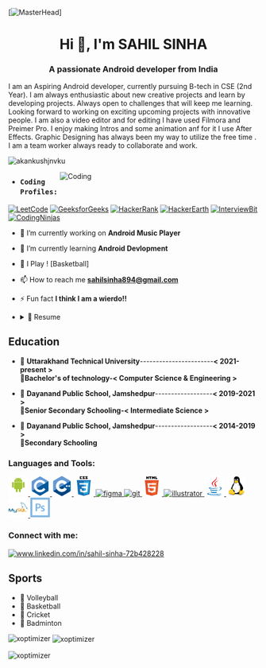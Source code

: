 
[![MasterHead](https://user-images.githubusercontent.com/74038190/241765440-80728820-e06b-4f96-9c9e-9df46f0cc0a5.gif)]
<h1 align="center">Hi 👋, I'm SAHIL SINHA</h1>
<h3 align="center">A passionate Android developer from India</h3>

I am an Aspiring Android developer,  currently pursuing B-tech in CSE (2nd Year). I am always enthusiastic about new creative projects and learn by developing projects. Always open to challenges that will keep me learning. Looking forward to working on exciting upcoming projects with innovative people. I am also a video editor and for editing I have used Filmora and Preimer Pro. I enjoy making Intros and some animation anf for it I use After Effects. Graphic Designing has always been my way to utilize the free time . I am a team worker always ready to collaborate and work. 

<p align="left"> <img src="https://komarev.com/ghpvc/?username=akankushjnvku&label=Profile%20views&color=32CD32&style=flat" alt="akankushjnvku" /> </p>
<img align="right" alt="Coding" width="400" src="https://user-images.githubusercontent.com/74038190/212750672-2f3f2b50-c84f-4ed8-a60a-849ae69ff9df.gif">

- ### `Coding Profiles:`
[![LeetCode](https://img.shields.io/badge/-LeetCode-orange?style=flat&amp;labelColor=black&amp;logo=leetcode&amp;logoColor=red)](https://leetcode.com/XxOptimizerxX/)
[![GeeksforGeeks](https://img.shields.io/badge/-GeeksforGeeks-darkgreen?style=flat&amp;labelColor=white&amp;logo=geeksforgeeks&amp;logoColor=darkgreen)](https://auth.geeksforgeeks.org/user/optimizerx/?utm_source=geeksforgeeks&utm_medium=my_profile&utm_campaign=auth_user)
[![HackerRank](https://img.shields.io/badge/-HackerRank-green?style=flat&amp;labelColor=white&amp;logo=hackerrank&amp;logoColor=green)](https://www.hackerrank.com/sahilsinha894?hr_r=1)
[![HackerEarth](https://img.shields.io/badge/-HackerEarth-650458?style=flat&amp;labelColor=white&amp;logo=hackerearth&amp;logoColor=650458)](https://www.hackerearth.com/@sahil1381)
[![InterviewBit](https://img.shields.io/badge/-InterviewBit-blue?style=flat&amp;labelColor=white&amp;logo=interviewbit&amp;logoColor=blue)](https://www.interviewbit.com)
[![CodingNinjas](https://img.shields.io/badge/-CodingNinjas-orange?style=flat&amp;labelColor=white&amp;logo=codingninjas&amp;logoColor=orange)](https://www.codingninjas.com)

- 🔭 I’m currently working on **Android Music Player**

- 🌱 I’m currently learning **Android Devlopment**

- 🏀 I Play ! [Basketball]

- 📫 How to reach me **sahilsinha894@gmail.com**

- ⚡ Fun fact **I think I am a wierdo!!**

- <details>
   <summary>📃 Resume</summary>

 ## Education
 - 📍 **Uttarakhand Technical University**-----------------------**< 2021-present >**\
 📖**Bachelor's of technology-< Computer Science & Engineering >**
 
 - 📍 **Dayanand Public School, Jamshedpur**------------------**< 2019-2021 >**\
   📖**Senior Secondary Schooling-< Intermediate Science >**
 
 - 📍 **Dayanand Public School, Jamshedpur**------------------**< 2014-2019 >**\
   📖**Secondary Schooling**
 


<h3 align="left">Languages and Tools:</h3>
<p align="left"> <a href="https://developer.android.com" target="_blank" rel="noreferrer"> <img src="https://raw.githubusercontent.com/devicons/devicon/master/icons/android/android-original-wordmark.svg" alt="android" width="40" height="40"/> </a> <a href="https://www.cprogramming.com/" target="_blank" rel="noreferrer"> <img src="https://raw.githubusercontent.com/devicons/devicon/master/icons/c/c-original.svg" alt="c" width="40" height="40"/> </a> <a href="https://www.w3schools.com/cpp/" target="_blank" rel="noreferrer"> <img src="https://raw.githubusercontent.com/devicons/devicon/master/icons/cplusplus/cplusplus-original.svg" alt="cplusplus" width="40" height="40"/> </a> <a href="https://www.w3schools.com/css/" target="_blank" rel="noreferrer"> <img src="https://raw.githubusercontent.com/devicons/devicon/master/icons/css3/css3-original-wordmark.svg" alt="css3" width="40" height="40"/> </a> <a href="https://www.figma.com/" target="_blank" rel="noreferrer"> <img src="https://www.vectorlogo.zone/logos/figma/figma-icon.svg" alt="figma" width="40" height="40"/> </a> <a href="https://git-scm.com/" target="_blank" rel="noreferrer"> <img src="https://www.vectorlogo.zone/logos/git-scm/git-scm-icon.svg" alt="git" width="40" height="40"/> </a> <a href="https://www.w3.org/html/" target="_blank" rel="noreferrer"> <img src="https://raw.githubusercontent.com/devicons/devicon/master/icons/html5/html5-original-wordmark.svg" alt="html5" width="40" height="40"/> </a> <a href="https://www.adobe.com/in/products/illustrator.html" target="_blank" rel="noreferrer"> <img src="https://www.vectorlogo.zone/logos/adobe_illustrator/adobe_illustrator-icon.svg" alt="illustrator" width="40" height="40"/> </a> <a href="https://www.java.com" target="_blank" rel="noreferrer"> <img src="https://raw.githubusercontent.com/devicons/devicon/master/icons/java/java-original.svg" alt="java" width="40" height="40"/> </a> <a href="https://www.linux.org/" target="_blank" rel="noreferrer"> <img src="https://raw.githubusercontent.com/devicons/devicon/master/icons/linux/linux-original.svg" alt="linux" width="40" height="40"/> </a> <a href="https://www.mysql.com/" target="_blank" rel="noreferrer"> <img src="https://raw.githubusercontent.com/devicons/devicon/master/icons/mysql/mysql-original-wordmark.svg" alt="mysql" width="40" height="40"/> </a> <a href="https://www.photoshop.com/en" target="_blank" rel="noreferrer"> <img src="https://raw.githubusercontent.com/devicons/devicon/master/icons/photoshop/photoshop-line.svg" alt="photoshop" width="40" height="40"/> </a> </p>

<h3 align="left">Connect with me:</h3>
<p align="left">
<a href="https://linkedin.com/in/www.linkedin.com/in/sahil-sinha-72b428228" target="blank"><img align="center" src="https://raw.githubusercontent.com/rahuldkjain/github-profile-readme-generator/master/src/images/icons/Social/linked-in-alt.svg" alt="www.linkedin.com/in/sahil-sinha-72b428228" height="30" width="40" /></a>
</p>

## Sports
- 🏐 Volleyball
- 🏀 Basketball
- 🏏 Cricket 
- 🏸 Badminton 
  

<p><img align="left" src="https://github-readme-stats.vercel.app/api/top-langs?username=xoptimizer&show_icons=true&locale=en&layout=compact" alt="xoptimizer" /></p>

<p>&nbsp;<img align="center" src="https://github-readme-stats.vercel.app/api?username=xoptimizer&show_icons=true&locale=en" alt="xoptimizer" /></p>

<p><img align="center" src="https://github-readme-streak-stats.herokuapp.com/?user=xoptimizer&" alt="xoptimizer" /></p>

